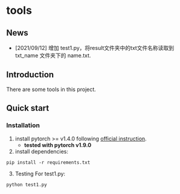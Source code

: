 # tools
## News
+ [2021/09/12] 增加 test1.py，将result文件夹中的txt文件名称读取到 txt_name 文件夹下的 name.txt.
## Introduction
There are some tools in this project.
## Quick start 
### Installation
1. install pytorch >= v1.4.0 following [official instruction](https://pytorch.org/).
    - **tested with pytorch v1.9.0**
2. install dependencies:
```
pip install -r requirements.txt
```
3. Testing
For test1.py:
```
python test1.py
```

